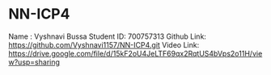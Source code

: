 # NN-ICP4
Name : Vyshnavi Bussa 
Student ID: 700757313 
Github Link: https://github.com/Vyshnavi1157/NN-ICP4.git
Video Link: https://drive.google.com/file/d/15kF2oU4JeLTF69qx2RqtUS4bVps2o11H/view?usp=sharing
